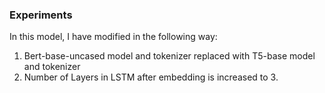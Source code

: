 ### Experiments

In this model, I have modified in the following way:
1. Bert-base-uncased model and tokenizer replaced with T5-base model and tokenizer
2. Number of Layers in LSTM after embedding is increased to 3.
